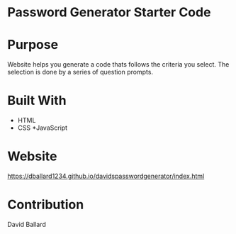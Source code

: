 # Password Generator Starter Code 

# Purpose
Website helps you generate a code thats follows the criteria you select. The selection is done by a series of question prompts.

# Built With
* HTML
* CSS 
*JavaScript

# Website
https://dballard1234.github.io/davidspasswordgenerator/index.html 





# Contribution
David Ballard